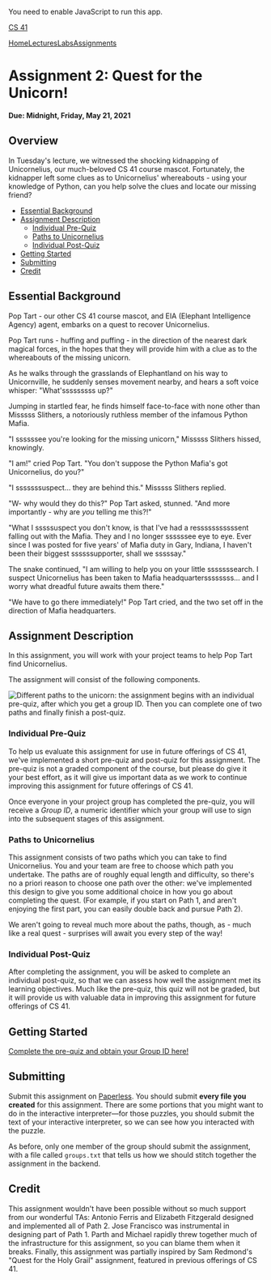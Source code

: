 You need to enable JavaScript to run this app.

[CS 41](https://stanfordpython.com/)

[Home](https://stanfordpython.com/#/)[Lectures](https://stanfordpython.com/#/lectures)[Labs](https://stanfordpython.com/#/labs)[Assignments](https://stanfordpython.com/#/assignments)

Assignment 2: Quest for the Unicorn!
====================================

**Due: Midnight, Friday, May 21, 2021**

Overview
--------

In Tuesday's lecture, we witnessed the shocking kidnapping of
Unicornelius, our much-beloved CS 41 course mascot. Fortunately, the
kidnapper left some clues as to Unicornelius' whereabouts - using your
knowledge of Python, can you help solve the clues and locate our missing
friend?

-   [Essential
    Background](https://stanfordpython.com/#/page/assignment-2#essential-background)
-   [Assignment
    Description](https://stanfordpython.com/#/page/assignment-2#assignment-description)
    -   [Individual
        Pre-Quiz](https://stanfordpython.com/#/page/assignment-2#individual-pre-quiz)
    -   [Paths to
        Unicornelius](https://stanfordpython.com/#/page/assignment-2#paths-to-unicornelius)
    -   [Individual
        Post-Quiz](https://stanfordpython.com/#/page/assignment-2#individual-post-quiz)
-   [Getting
    Started](https://stanfordpython.com/#/page/assignment-2#getting-started)
-   [Submitting](https://stanfordpython.com/#/page/assignment-2#submitting)
-   [Credit](https://stanfordpython.com/#/page/assignment-2#credit)

Essential Background
--------------------

Pop Tart - our other CS 41 course mascot, and EIA (Elephant Intelligence
Agency) agent, embarks on a quest to recover Unicornelius.

Pop Tart runs - huffing and puffing - in the direction of the nearest
dark magical forces, in the hopes that they will provide him with a clue
as to the whereabouts of the missing unicorn.

As he walks through the grasslands of Elephantland on his way to
Unicornville, he suddenly senses movement nearby, and hears a soft voice
whisper: "What'sssssssss up?"

Jumping in startled fear, he finds himself face-to-face with none other
than Misssss Slithers, a notoriously ruthless member of the infamous
Python Mafia.

"I ssssssee you're looking for the missing unicorn," Misssss Slithers
hissed, knowingly.

"I am!" cried Pop Tart. "You don't suppose the Python Mafia's got
Unicornelius, do you?"

"I sssssssuspect... they are behind this." Misssss Slithers replied.

"W- why would they do this?" Pop Tart asked, stunned. "And more
importantly - why are *you* telling me this?!"

"What I sssssuspect you don't know, is that I've had a resssssssssssent
falling out with the Mafia. They and I no longer ssssssee eye to eye.
Ever since I was posted for five years' of Mafia duty in Gary, Indiana,
I haven't been their biggest ssssssupporter, shall we sssssay."

The snake continued, "I am willing to help you on your little
sssssssearch. I suspect Unicornelius has been taken to Mafia
headquarterssssssss... and I worry what dreadful future awaits them
there."

"We have to go there immediately!" Pop Tart cried, and the two set off
in the direction of Mafia headquarters.

Assignment Description
----------------------

In this assignment, you will work with your project teams to help Pop
Tart find Unicornelius.

The assignment will consist of the following components.

![Different paths to the unicorn: the assignment begins with an
individual pre-quiz, after which you get a group ID. Then you can
complete one of two paths and finally finish a
post-quiz.](./CS%2041%20-%20Hap.py%20Code_files/quest_for_the_unicorn_paths.png)

### Individual Pre-Quiz

To help us evaluate this assignment for use in future offerings of CS
41, we've implemented a short pre-quiz and post-quiz for this
assignment. The pre-quiz is not a graded component of the course, but
please do give it your best effort, as it will give us important data as
we work to continue improving this assignment for future offerings of CS
41.

Once everyone in your project group has completed the pre-quiz, you will
receive a *Group ID*, a numeric identifier which your group will use to
sign into the subsequent stages of this assignment.

### Paths to Unicornelius

This assignment consists of two paths which you can take to find
Unicornelius. You and your team are free to choose which path you
undertake. The paths are of roughly equal length and difficulty, so
there's no a priori reason to choose one path over the other: we've
implemented this design to give you some additional choice in how you go
about completing the quest. (For example, if you start on Path 1, and
aren't enjoying the first part, you can easily double back and pursue
Path 2).

We aren't going to reveal much more about the paths, though, as - much
like a real quest - surprises will await you every step of the way!

### Individual Post-Quiz

After completing the assignment, you will be asked to complete an
individual post-quiz, so that we can assess how well the assignment met
its learning objectives. Much like the pre-quiz, this quiz will not be
graded, but it will provide us with valuable data in improving this
assignment for future offerings of CS 41.

Getting Started
---------------

[Complete the pre-quiz and obtain your Group ID
here!](https://prequiz.unicornsarethebest.com/)

Submitting
----------

Submit this assignment on [Paperless](https://paperless.stanford.edu/).
You should submit **every file you created** for this assignment. There
are some portions that you might want to do in the interactive
interpreter—for those puzzles, you should submit the text of your
interactive interpreter, so we can see how you interacted with the
puzzle.

As before, only one member of the group should submit the assignment,
with a file called `groups.txt` that tells us how we should stitch
together the assignment in the backend.

Credit
------

This assignment wouldn't have been possible without so much support from
our wonderful TAs: Antonio Ferris and Elizabeth Fitzgerald designed and
implemented all of Path 2. Jose Francisco was instrumental in designing
part of Path 1. Parth and Michael rapidly threw together much of the
infrastructure for this assignment, so you can blame them when it
breaks. Finally, this assignment was partially inspired by Sam Redmond's
"Quest for the Holy Grail" assignment, featured in previous offerings of
CS 41.
